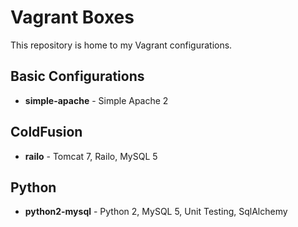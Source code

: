 Vagrant Boxes
=============

This repository is home to my Vagrant configurations.


## Basic Configurations
* **simple-apache** - Simple Apache 2


## ColdFusion
* **railo** - Tomcat 7, Railo, MySQL 5


## Python
* **python2-mysql** - Python 2, MySQL 5, Unit Testing, SqlAlchemy
